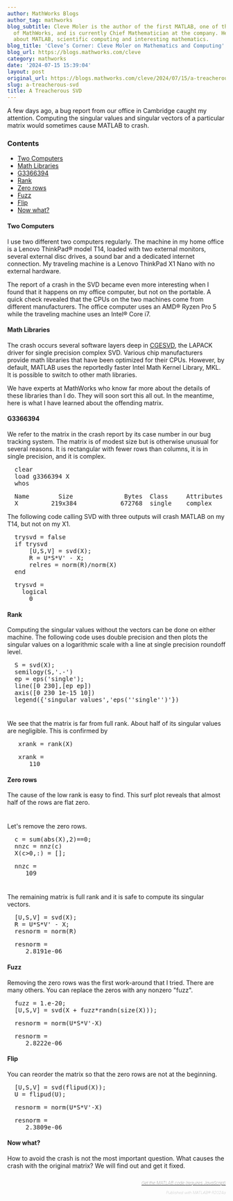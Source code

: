 ```yaml
---
author: MathWorks Blogs
author_tag: mathworks
blog_subtitle: Cleve Moler is the author of the first MATLAB, one of the founders
  of MathWorks, and is currently Chief Mathematician at the company. He writes here
  about MATLAB, scientific computing and interesting mathematics.
blog_title: 'Cleve’s Corner: Cleve Moler on Mathematics and Computing'
blog_url: https://blogs.mathworks.com/cleve
category: mathworks
date: '2024-07-15 15:39:04'
layout: post
original_url: https://blogs.mathworks.com/cleve/2024/07/15/a-treacherous-svd/?s_tid=feedtopost
slug: a-treacherous-svd
title: A Treacherous SVD
---
```


<div class="content"><!--introduction-->
<p>A few days ago, a bug report from our office in Cambridge caught my attention. Computing the singular values and singular vectors of a particular matrix would sometimes cause MATLAB to crash.</p>

<!--/introduction-->
<h3>Contents</h3>
<div>
<ul>
<li>
<a href="https://feeds.feedburner.com/mathworks/moler#687983f8-4f5c-4ab6-8c9a-670d933db516">Two Computers</a>
</li>
<li>
<a href="https://feeds.feedburner.com/mathworks/moler#bb7d2817-a6f9-4636-b9a4-ec93834d3c2f">Math Libraries</a>
</li>
<li>
<a href="https://feeds.feedburner.com/mathworks/moler#b76d6ed5-ea1c-4dc5-876b-9e32dd95c51e">G3366394</a>
</li>
<li>
<a href="https://feeds.feedburner.com/mathworks/moler#66e487ba-0c85-4c88-a56d-87408f340dd4">Rank</a>
</li>
<li>
<a href="https://feeds.feedburner.com/mathworks/moler#0848e46c-23e0-40b5-9f63-5d781d53d2d0">Zero rows</a>
</li>
<li>
<a href="https://feeds.feedburner.com/mathworks/moler#b08e8c96-055a-4909-8778-d590028d1cb3">Fuzz</a>
</li>
<li>
<a href="https://feeds.feedburner.com/mathworks/moler#f72bffb3-25d4-4136-a01c-35ce3294dcc5">Flip</a>
</li>
<li>
<a href="https://feeds.feedburner.com/mathworks/moler#0a7fccdf-a476-4cd7-b66e-e52d0349aa3b">Now what?</a>
</li>
</ul>
</div>

<h4>Two Computers<a name="687983f8-4f5c-4ab6-8c9a-670d933db516"></a>
</h4>
<p>I use two different two computers regularly. The machine in my home office is a Lenovo ThinkPad&reg; model T14, loaded with two external monitors, several external disc drives, a sound bar and a dedicated internet connection. My traveling machine is a Lenovo ThinkPad X1 Nano with no external hardware.</p>

<p>The report of a crash in the SVD became even more interesting when I found that it happens on my office computer, but not on the portable. A quick check revealed that the CPUs on the two machines come from different manufacturers. The office computer uses an AMD&reg; Ryzen Pro 5 while the traveling machine uses an Intel&reg; Core i7.</p>

<h4>Math Libraries<a name="bb7d2817-a6f9-4636-b9a4-ec93834d3c2f"></a>
</h4>
<p>The crash occurs several software layers deep in <a href="https://netlib.org/lapack/explore-3.3.0-html/d5/d1f/cgesvd_8f_source.html">CGESVD</a>, the LAPACK driver for single precision complex SVD. Various chip manufacturers provide math libraries that have been optimized for their CPUs. However, by default, MATLAB uses the reportedly faster Intel Math Kernel Library, MKL. It is possible to switch to other math libraries.</p>

<p>We have experts at MathWorks who know far more about the details of these libraries than I do. They will soon sort this all out. In the meantime, here is what I have learned about the offending matrix.</p>

<h4>G3366394<a name="b76d6ed5-ea1c-4dc5-876b-9e32dd95c51e"></a>
</h4>
<p>We refer to the matrix in the crash report by its case number in our bug tracking system. The matrix is of modest size but is otherwise unusual for several reasons. It is rectangular with fewer rows than columns, it is in single precision, and it is complex.</p>

<pre>  clear
  load g3366394 X
  whos</pre>
<pre>  Name        Size              Bytes  Class     Attributes
  X         219x384            672768  single    complex</pre>
<p>The following code calling SVD with three outputs will crash MATLAB on my T14, but not on my X1.</p>

<pre>  trysvd = false
  if trysvd
      [U,S,V] = svd(X);
      R = U*S*V' - X;
      relres = norm(R)/norm(X)
  end</pre>
<pre>  trysvd =
    logical
      0</pre>
<h4>Rank<a name="66e487ba-0c85-4c88-a56d-87408f340dd4"></a>
</h4>
<p>Computing the singular values without the vectors can be done on either machine. The following code uses double precision and then plots the singular values on a logarithmic scale with a line at single precision roundoff level.</p>

<pre>  S = svd(X);
  semilogy(S,'.-')
  ep = eps('single');
  line([0 230],[ep ep])
  axis([0 230 1e-15 10])
  legend({'singular values','eps(''single'')'})</pre>
<p>
<img alt="" hspace="5" src="https://blogs.mathworks.com/cleve/files/semilogy.png" vspace="5" /> </p>

<p>We see that the matrix is far from full rank. About half of its singular values are negligible. This is confirmed by</p>

<pre>   xrank = rank(X)</pre>
<pre>   xrank =
      110</pre>
<h4>Zero rows<a name="0848e46c-23e0-40b5-9f63-5d781d53d2d0"></a>
</h4>
<p>The cause of the low rank is easy to find. This surf plot reveals that almost half of the rows are flat zero.</p>

<p>
<img alt="" hspace="5" src="https://blogs.mathworks.com/cleve/files/full.png" vspace="5" /> </p>

<p>Let's remove the zero rows.</p>

<pre>  c = sum(abs(X),2)==0;
  nnzc = nnz(c)
  X(c&gt;0,:) = [];</pre>
<pre>  nnzc =
     109</pre>
<p>
<img alt="" hspace="5" src="https://blogs.mathworks.com/cleve/files/reduced.png" vspace="5" /> </p>

<p>The remaining matrix is full rank and it is safe to compute its singular vectors.</p>

<pre>  [U,S,V] = svd(X);
  R = U*S*V' - X;
  resnorm = norm(R)</pre>
<pre>  resnorm =
     2.8191e-06</pre>
<h4>Fuzz<a name="b08e8c96-055a-4909-8778-d590028d1cb3"></a>
</h4>
<p>Removing the zero rows was the first work-around that I tried. There are many others. You can replace the zeros with any nonzero "fuzz".</p>

<pre>  fuzz = 1.e-20;
  [U,S,V] = svd(X + fuzz*randn(size(X)));</pre>
<pre>  resnorm = norm(U*S*V'-X)</pre>
<pre>  resnorm =
     2.8222e-06</pre>
<h4>Flip<a name="f72bffb3-25d4-4136-a01c-35ce3294dcc5"></a>
</h4>
<p>You can reorder the matrix so that the zero rows are not at the beginning.</p>

<pre>  [U,S,V] = svd(flipud(X));
  U = flipud(U);</pre>
<pre>  resnorm = norm(U*S*V'-X)</pre>
<pre>  resnorm =
     2.3809e-06</pre>
<h4>Now what?<a name="0a7fccdf-a476-4cd7-b66e-e52d0349aa3b"></a>
</h4>
<p>How to avoid the crash is not the most important question. What causes the crash with the original matrix? We will find out and get it fixed.</p>

<!-- 
    function grabCode_e32dbb50b2604a45be30742645bd3bea() {
        // Remember the title so we can use it in the new page
        title = document.title;

        // Break up these strings so that their presence
        // in the Javascript doesn't mess up the search for
        // the MATLAB code.
        t1='e32dbb50b2604a45be30742645bd3bea ' + '##### ' + 'SOURCE BEGIN' + ' #####';
        t2='##### ' + 'SOURCE END' + ' #####' + ' e32dbb50b2604a45be30742645bd3bea';
    
        b=document.getElementsByTagName('body')[0];
        i1=b.innerHTML.indexOf(t1)+t1.length;
        i2=b.innerHTML.indexOf(t2);
 
        code_string = b.innerHTML.substring(i1, i2);
        code_string = code_string.replace(/REPLACE_WITH_DASH_DASH/g,'--');

        // Use /x3C/g instead of the less-than character to avoid errors 
        // in the XML parser.
        // Use '\x26#60;' instead of '<' so that the XML parser
        // doesn't go ahead and substitute the less-than character. 
        code_string = code_string.replace(/\x3C/g, '\x26#60;');

        copyright = 'Copyright 2024 The MathWorks, Inc.';

        w = window.open();
        d = w.document;
        d.write('<pre>\n');
        d.write(code_string);

        // Add copyright line at the bottom if specified.
        if (copyright.length > 0) {
            d.writeln('');
            d.writeln('%%');
            if (copyright.length > 0) {
                d.writeln('% _' + copyright + '_');
            }
        }

        d.write('</pre>\n');

        d.title = title + ' (MATLAB code)';
        d.close();
    }   
     -->
<p style="text-align: right; font-size: xx-small; font-weight: lighter; font-style: italic; color: gray;">
<br />
<a href=""><span style="font-size: x-small; font-style: italic;">Get 
      the MATLAB code <noscript>(requires JavaScript)</noscript>
</span></a>
<br />
<br />
      Published with MATLAB&reg; R2024a<br />
</p>

</div>

<!--
e32dbb50b2604a45be30742645bd3bea ##### SOURCE BEGIN #####
%% A Treacherous SVD 
% A few days ago, a bug report from our office in Cambridge
% caught my attention.  Computing the singular values and singular
% vectors of a particular matrix would sometimes cause MATLAB to crash. 

%% Two Computers
% I use two different two computers regularly.
% The machine in my home office is a Lenovo ThinkPad(R)
% model T14, loaded with two external monitors, several external
% disc drives, a sound bar and a dedicated internet connection.
% My traveling machine is a Lenovo ThinkPad X1 Nano with no external
% hardware.
%
% The report of a crash in the SVD became even more interesting when
% I found that it happens on my office computer, but not on the portable.
% A quick check revealed that the CPUs on the two machines come from 
% different manufacturers.
% The office computer uses an AMD(R) Ryzen Pro 5
% while the traveling machine uses an Intel(R) Core i7.
%

%% Math Libraries
% The crash occurs several software layers deep in
% <https://netlib.org/lapack/explore-3.3.0-html/d5/d1f/cgesvd_8f_source.html
% CGESVD>, the LAPACK driver for single precision complex SVD.
% Various chip manufacturers provide math libraries that have been
% optimized for their CPUs. However, by default, MATLAB uses 
% the reportedly faster Intel Math Kernel Library, MKL.
% It is possible to switch to other  math libraries.
%
% We have experts at MathWorks who know far more about the details
% of these libraries than I do.  They will soon sort this all out.
% In the meantime, here is what I have learned about the offending
% matrix.

%% G3366394
% We refer to the matrix in the crash report by its case
% number in our bug tracking system.
% The matrix is of modest size but
% is otherwise unusual for several reasons.
% It is rectangular with fewer rows than columns,
% it is in single precision, and it is complex.
%
%    clear
%    load g3366394 X
%    whos
%
%    Name        Size              Bytes  Class     Attributes
%    X         219x384            672768  single    complex   


%%
% The following code calling SVD with three outputs
% will crash MATLAB on  my T14, but not on my X1.
%
%    trysvd = false
%    if trysvd
%        [U,S,V] = svd(X);
%        R = U*S*V' - X;
%        relres = norm(R)/norm(X)
%    end
%
%    trysvd =
%      logical
%        0

%% Rank
% Computing the singular values without the vectors can be done
% on either machine.  The following code uses double precision and
% then plots the singular values on a logarithmic scale with a
% line at single precision roundoff level.
%
%    S = svd(X);
%    semilogy(S,'.-')
%    ep = eps('single');
%    line([0 230],[ep ep])
%    axis([0 230 1e-15 10])
%    legend({'singular values','eps(''single'')'})
%
% <<semilogy.png>>
 
%%
% We see that the matrix is far from full rank.
% About half of its singular values are negligible.
% This is confirmed by
%
%     xrank = rank(X)
%
%     xrank =
%        110

%%  Zero rows
% The cause of the low rank is easy to find.  
% This surf plot reveals that almost half of the rows are flat zero.
%
% <<full.png>>
%

%% 
% Let's remove the zero rows.
%
%    c = sum(abs(X),2)==0;
%    nnzc = nnz(c)
%    X(c>0,:) = [];
%
%    nnzc =
%       109

%%
% <<reduced.png>>
%

%%
% The remaining matrix is full rank and it is safe to compute its
% singular vectors.
%
%    [U,S,V] = svd(X);
%    R = U*S*V' - X;
%    resnorm = norm(R)
%
%    resnorm =
%       2.8191e-06

%% Fuzz
% Removing the zero rows was the first work-around that I tried.
% There are many others.  You can replace the zeros with any
% nonzero "fuzz".
%
%    fuzz = 1.e-20;
%    [U,S,V] = svd(X + fuzz*randn(size(X)));
%
%    resnorm = norm(U*S*V'-X)
%
%    resnorm =
%       2.8222e-06

%% Flip
% You can reorder the matrix so that the zero rows are not at the
% beginning.
%
%    [U,S,V] = svd(flipud(X));
%    U = flipud(U);
%
%    resnorm = norm(U*S*V'-X)
%
%    resnorm =
%       2.3809e-06

%% Now what?
% How to avoid the crash is not the most important question.
% What causes the crash with the original matrix?
% We will find out and get it fixed.


##### SOURCE END ##### e32dbb50b2604a45be30742645bd3bea
-->
